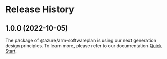 # Release History
    
## 1.0.0 (2022-10-05)

The package of @azure/arm-softwareplan is using our next generation design principles. To learn more, please refer to our documentation [Quick Start](https://aka.ms/js-track2-quickstart).
